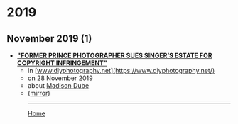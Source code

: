 # 2019

## November 2019 (1)

 - [**"FORMER PRINCE PHOTOGRAPHER SUES SINGER’S ESTATE FOR COPYRIGHT INFRINGEMENT"**](https://www.diyphotography.net/former-prince-photographer-sues-singers-estate-for-copyright-infringement/)<ul><li>in [www.diyphotography.net](https://www.diyphotography.net/)</li><li>on 28 November 2019</li><li>about [Madison Dube](../../topics/madison-dube/index.md)</li><li>([mirror](https://web.archive.org/web/*/https://www.diyphotography.net/former-prince-photographer-sues-singers-estate-for-copyright-infringement/))</li><ul>

----

[Home](../index.md)
